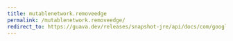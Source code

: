 ```yaml
---
title: mutablenetwork.removeedge
permalink: /mutablenetwork.removeedge/
redirect_to: https://guava.dev/releases/snapshot-jre/api/docs/com/google/common/graph/MutableNetwork.html#removeEdge-E-
---
```

